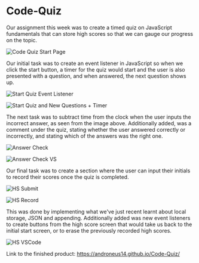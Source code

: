 # Code-Quiz

Our assignment this week was to create a timed quiz on JavaScript fundamentals that can store high scores so that we can gauge our progress on the topic.

![Code Quiz Start Page](https://user-images.githubusercontent.com/98381243/159206187-74d5cf1f-6a95-45a9-a355-489be2b0845a.png)

Our initial task was to create an event listener in JavaScript so when we click the start button, a timer for the quiz would start and the user is also presented with a question, and when answered, the next question shows up.

![Start Quiz Event Listener](https://user-images.githubusercontent.com/98381243/159206599-f7434fc8-64c3-45c6-a876-24af3d552e95.png)

![Start Quiz and New Questions + Timer](https://user-images.githubusercontent.com/98381243/159206630-1d67d292-b390-458b-9fd6-7f549abdcd43.png)

The next task was to subtract time from the clock when the user inputs the incorrect answer, as seen from the image above. Additionally added, was a comment under the quiz, stating whether the user answered correctly or incorrectly, and stating which of the answers was the right one. 

![Answer Check](https://user-images.githubusercontent.com/98381243/159206936-0691eb44-dfea-41a8-90da-6802c7a3b2d7.png)

![Answer Check VS](https://user-images.githubusercontent.com/98381243/159206948-544f9b93-4f02-4176-a0c6-9f7d157118f5.png)

Our final task was to create a section where the user can input their initials to record their scores once the quiz is completed.

![HS Submit](https://user-images.githubusercontent.com/98381243/159207168-de66d02b-ef7d-48f3-9a49-a99880e70cc8.png)

![HS Record](https://user-images.githubusercontent.com/98381243/159207192-899b494b-5068-47f8-9818-cc7c9458af8e.png)

This was done by implementing what we've just recent learnt about local storage, JSON and appending. Additionally added was new event listeners to create buttons from the high score screen that would take us back to the initial start screen, or to erase the previously recorded high scores. 

![HS VSCode](https://user-images.githubusercontent.com/98381243/159207401-e66ec6a7-1591-465a-84c9-a0aa1a33e8f3.png)

Link to the finished product: https://androneus14.github.io/Code-Quiz/

